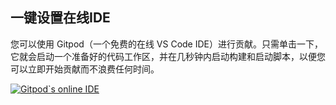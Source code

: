 ## 一键设置在线IDE

您可以使用 Gitpod（一个免费的在线 VS Code IDE）进行贡献。只需单击一下，它就会启动一个准备好的代码工作区，并在几秒钟内启动构建和启动脚本，以便您可以立即开始贡献而不浪费任何时间。

[![Gitpod`s online IDE](https://gitpod.io/button/open-in-gitpod.svg)](https://gitpod.io/#https://github.com/fbigun/gitpod-template)
